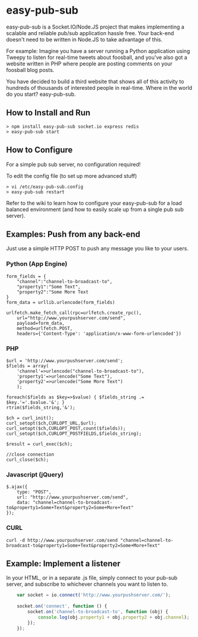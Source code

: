 # easy-pub-sub

easy-pub-sub is a Socket.IO/Node.JS project that makes implementing a scalable and reliable pub/sub application hassle free.  Your back-end doesn't need to be written in Node.JS to take advantage of this.

For example:  Imagine you have a server running a Python application using Tweepy to listen for real-time tweets about foosball, and you've also got a website written in PHP where people are posting comments on your foosball blog posts.

You have decided to build a third website that shows all of this activity to hundreds of thousands of interested people in real-time.  Where in the world do you start?  easy-pub-sub.

## How to Install and Run

	> npm install easy-pub-sub socket.io express redis
	> easy-pub-sub start

## How to Configure

For a simple pub sub server, no configuration required!

To edit the config file (to set up more advanced stuff)

	> vi /etc/easy-pub-sub.config
	> easy-pub-sub restart

Refer to the wiki to learn how to configure your easy-pub-sub for a load balanced environment (and how to easily scale up from a single pub sub server).

## Examples: Push from any back-end

Just use a simple HTTP POST to push any message you like to your users.

### Python (App Engine)
	form_fields = {
		"channel":"channel-to-broadcast-to",
		"property1":"Some Text",
		"property2":"Some More Text
	}
	form_data = urllib.urlencode(form_fields)

	urlfetch.make_fetch_call(rpc=urlfetch.create_rpc(), 
		url="http://www.yourpushserver.com/send", 
		payload=form_data, 
		method=urlfetch.POST, 
		headers={'Content-Type': 'application/x-www-form-urlencoded'})

### PHP
	$url = 'http://www.yourpushserver.com/send';
	$fields = array(
		'channel'=>urlencode("channel-to-broadcast-to"),
		'property1'=>urlencode("Some Text"),
		'property2'=>urlencode("Some More Text")
		);

	foreach($fields as $key=>$value) { $fields_string .= $key.'='.$value.'&'; }
	rtrim($fields_string,'&');

	$ch = curl_init();
	curl_setopt($ch,CURLOPT_URL,$url);
	curl_setopt($ch,CURLOPT_POST,count($fields));
	curl_setopt($ch,CURLOPT_POSTFIELDS,$fields_string);

	$result = curl_exec($ch);

	//close connection
	curl_close($ch);

### Javascript (jQuery)
	$.ajax({
		type: "POST",
		url: "http://www.yourpushserver.com/send",
		data: "channel=channel-to-broadcast-to&property1=Some+Text&property2=Some+More+Text"
	});

### CURL
	curl -d http://www.yourpushserver.com/send "channel=channel-to-broadcast-to&property1=Some+Text&property2=Some+More+Text"

## Example: Implement a listener

In your HTML, or in a separate .js file, simply connect to your pub-sub server, and subscribe to whichever channels you want to listen to.

```js
	var socket = io.connect('http://www.yourpushserver.com/');
  	
	socket.on('connect', function () {
		socket.on('channel-to-broadcast-to', function (obj) {
			console.log(obj.property1 + obj.property2 + obj.channel);
		});
	});
```